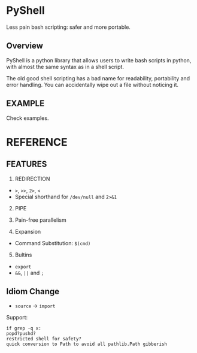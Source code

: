 # PyShell
Less pain bash scripting: safer and more portable.

## Overview
PyShell is a python library that allows users to write bash scripts in python,
with almost the same syntax as in a shell script.

The old good shell scripting has a bad name for readability, portability and
error handling.  You can accidentally wipe out a file without noticing it.

## EXAMPLE
Check examples.


# REFERENCE
## FEATURES
1. REDIRECTION
  - `>`, `>>`, `2>`, `<`
  - Special shorthand for `/dev/null` and `2>&1`

2. PIPE

3. Pain-free parallelism

4. Expansion
  - Command Substitution: `$(cmd)`

5. Bultins
  - `export`
  - `&&`, `||` and `;`

## Idiom Change
  - `source` -> `import`

Support:
```
if grep -q x:
popd?pushd?
restricted shell for safety?
quick conversion to Path to avoid all pathlib.Path gibberish
```
